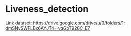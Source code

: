 # Liveness_detection
Link dataset: https://drive.google.com/drive/u/0/folders/1-dmSNySWFLBx6AYJT4--vqGbT928C_E7
